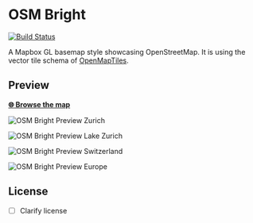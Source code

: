 # OSM Bright

[![Build Status](https://travis-ci.org/klokantech/osm-bright-gl-style.svg?branch=master)](https://travis-ci.org/klokantech/osm-bright-gl-style)

A Mapbox GL basemap style showcasing OpenStreetMap.
It is using the vector tile
schema of [OpenMapTiles](https://github.com/openmaptiles/openmaptiles).

## Preview

**[:globe_with_meridians: Browse the map](https://api.mapbox.com/styles/v1/openmaptiles/ciw6czz2n00242kmg6hw20box.html?title=true&access_token=pk.eyJ1Ijoib3Blbm1hcHRpbGVzIiwiYSI6ImNpdnY3eTJxZzAwMGMyb3BpdWJmajcxNzcifQ.hP1BxcxldIhakMcPSJLQ1Q#7.25/46.923/8.466)**

![OSM Bright Preview Zurich](https://api.mapbox.com/styles/v1/openmaptiles/ciw6czz2n00242kmg6hw20box/static/8.540587,47.370555,14.08,0.00,0.00/600x400?access_token=pk.eyJ1Ijoib3Blbm1hcHRpbGVzIiwiYSI6ImNpdnY3eTJxZzAwMGMyb3BpdWJmajcxNzcifQ.hP1BxcxldIhakMcPSJLQ1Q)

![OSM Bright Preview Lake Zurich](https://api.mapbox.com/styles/v1/openmaptiles/ciw6czz2n00242kmg6hw20box/static/8.619184,47.336203,9.07,0.00,0.00/600x400?access_token=pk.eyJ1Ijoib3Blbm1hcHRpbGVzIiwiYSI6ImNpdnY3eTJxZzAwMGMyb3BpdWJmajcxNzcifQ.hP1BxcxldIhakMcPSJLQ1Q)

![OSM Bright Preview Switzerland](https://api.mapbox.com/styles/v1/openmaptiles/ciw6czz2n00242kmg6hw20box/static/8.243967,46.916315,6.21,0.00,0.00/600x400?access_token=pk.eyJ1Ijoib3Blbm1hcHRpbGVzIiwiYSI6ImNpdnY3eTJxZzAwMGMyb3BpdWJmajcxNzcifQ.hP1BxcxldIhakMcPSJLQ1Q)

![OSM Bright Preview Europe](https://api.mapbox.com/styles/v1/openmaptiles/ciw6czz2n00242kmg6hw20box/static/10.987258,46.453150,3.02,0.00,0.00/600x400?access_token=pk.eyJ1Ijoib3Blbm1hcHRpbGVzIiwiYSI6ImNpdnY3eTJxZzAwMGMyb3BpdWJmajcxNzcifQ.hP1BxcxldIhakMcPSJLQ1Q)

## License

- [ ] Clarify license
